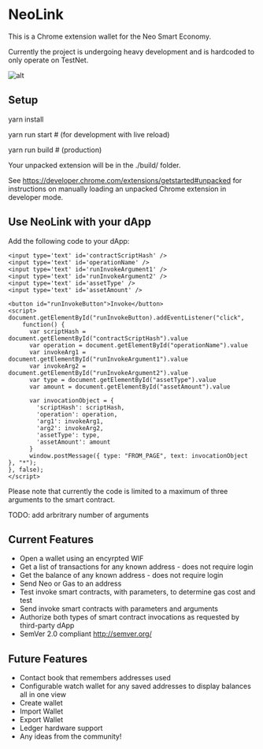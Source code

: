 
# NeoLink

This is a Chrome extension wallet for the Neo Smart Economy.

Currently the project is undergoing heavy development and is hardcoded to only operate on TestNet.

![alt](https://github.com/phetter/NeoLink/blob/master/neolink_alpha_ss.png)

## Setup

yarn install

yarn run start &#35; (for development with live reload)

yarn run build &#35; (production)


Your unpacked extension will be in the ./build/ folder.

See https://developer.chrome.com/extensions/getstarted#unpacked for instructions on manually loading an unpacked Chrome extension in developer mode.

## Use NeoLink with your dApp

Add the following code to your dApp:


```
<input type='text' id='contractScriptHash' />
<input type='text' id='operationName' />
<input type='text' id='runInvokeArgument1' />
<input type='text' id='runInvokeArgument2' />
<input type='text' id='assetType' />
<input type='text' id='assetAmount' />

<button id="runInvokeButton">Invoke</button>
<script>
document.getElementById("runInvokeButton).addEventListener("click",
    function() {
      var scriptHash = document.getElementById("contractScriptHash").value
      var operation = document.getElementById("operationName").value
      var invokeArg1 = document.getElementById("runInvokeArgument1").value
      var invokeArg2 = document.getElementById("runInvokeArgument2").value
      var type = document.getElementById("assetType").value
      var amount = document.getElementById("assetAmount").value

      var invocationObject = {
        'scriptHash': scriptHash,
        'operation': operation,
        'arg1': invokeArg1,
        'arg2': invokeArg2,
        'assetType': type,
        'assetAmount': amount
      }
      window.postMessage({ type: "FROM_PAGE", text: invocationObject }, "*");
}, false);
</script>
```


Please note that currently the code is limited to a maximum of three arguments to the smart contract.

TODO: add arbritrary number of arguments


## Current Features

* Open a wallet using an encyrpted WIF
* Get a list of transactions for any known address - does not require login
* Get the balance of any known address - does not require login
* Send Neo or Gas to an address
* Test invoke smart contracts, with parameters, to determine gas cost and test
* Send invoke smart contracts with parameters and arguments
* Authorize both types of smart contract invocations as requested by third-party dApp
*  SemVer 2.0 compliant http://semver.org/


## Future Features

* Contact book that remembers addresses used 
* Configurable watch wallet for any saved addresses to display balances all in one view
* Create wallet
* Import Wallet
* Export Wallet
* Ledger hardware support
* Any ideas from the community!
